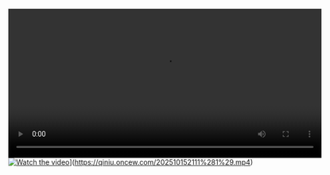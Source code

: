 <video width="630" height="300" src="https://qiniu.oncew.com/202510152111%281%29.mp4"></video>
[![Watch the video]([https://image.baidu.com/search/detail?ct=503316480&z=0&tn=baiduimagedetail&ipn=d&cl=2&cm=1&sc=0&sa=vs_ala_img_datu&lm=-1&ie=utf8&pn=4&rn=1&di=7552572858984038401&ln=0&word=%E7%A2%A7%E8%93%9D%E6%A1%A3%E6%A1%88%E6%97%A5%E5%92%8Ccg%E5%9B%BE&os=1958883115,2680639553&cs=3945735555,2991512324&objurl=http%3A%2F%2Fi0.hdslb.com%2Fbfs%2Farchive%2F544e8563d4b0d39be4059b7972c96af915b77d5b.jpg&bdtype=0&simid=4051466346,604053165&pi=0&adpicid=0&timingneed=&spn=0&is=0,0&lid=af2eab1a001b602b)](https://i0.hdslb.com/bfs/archive/544e8563d4b0d39be4059b7972c96af915b77d5b.jpg)](https://qiniu.oncew.com/202510152111%281%29.mp4)
